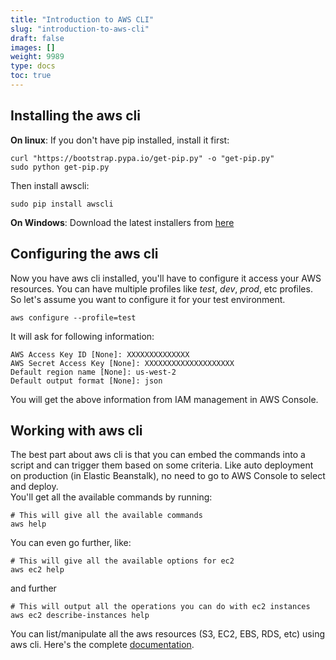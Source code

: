 ```yaml
---
title: "Introduction to AWS CLI"
slug: "introduction-to-aws-cli"
draft: false
images: []
weight: 9989
type: docs
toc: true
---
```


## Installing the aws cli
**On linux**: If you don't have pip installed, install it first:

    curl "https://bootstrap.pypa.io/get-pip.py" -o "get-pip.py"
    sudo python get-pip.py
Then install awscli:

    sudo pip install awscli

**On Windows**: Download the latest installers from [here][1]


  [1]: http://docs.aws.amazon.com/cli/latest/userguide/tutorial-ec2-ubuntu.html "awc cli installer"

## Configuring the aws cli
Now you have aws cli installed, you'll have to configure it access your AWS resources. You can have multiple profiles like *test*, *dev*, *prod*, etc profiles. So let's assume you want to configure it for your test environment.

    aws configure --profile=test
It will ask for following information:

    AWS Access Key ID [None]: XXXXXXXXXXXXXX
    AWS Secret Access Key [None]: XXXXXXXXXXXXXXXXXXXX
    Default region name [None]: us-west-2
    Default output format [None]: json

You will get the above information from IAM management in AWS Console.



## Working with aws cli
The best part about aws cli is that you can embed the commands into a script and can trigger them based on some criteria. Like auto deployment on production (in Elastic Beanstalk), no need to go to AWS Console to select and deploy.
<br/>You'll get all the available commands by running:

    # This will give all the available commands
    aws help
You can even go further, like:

    # This will give all the available options for ec2
    aws ec2 help
and further

    # This will output all the operations you can do with ec2 instances
    aws ec2 describe-instances help 

You can list/manipulate all the aws resources (S3, EC2, EBS, RDS, etc) using aws cli. Here's the complete [documentation][1].

  [1]: http://docs.aws.amazon.com/cli/latest/reference/index.html#cli-aws

